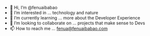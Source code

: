 - 👋 Hi, I’m @fenuaibabao
- 👀 I’m interested in ... technology and nature
- 🌱 I’m currently learning ... more about the Developer Experience
- 💞️ I’m looking to collaborate on ... projects that make sense to Devs 
- 📫 How to reach me ... fenua@fenuaibabao.com

<!---
fenuaibabao/fenuaibabao is a ✨ special ✨ repository because its `README.md` (this file) appears on your GitHub profile.
You can click the Preview link to take a look at your changes.
--->
